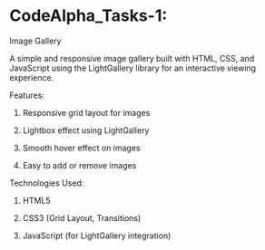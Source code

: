 # CodeAlpha_Tasks-1:
Image Gallery

A simple and responsive image gallery built with HTML, CSS, and JavaScript using the LightGallery library for an interactive viewing experience.

Features:

1. Responsive grid layout for images

2. Lightbox effect using LightGallery

3. Smooth hover effect on images

4. Easy to add or remove images

Technologies Used:

1. HTML5

2. CSS3 (Grid Layout, Transitions)

3. JavaScript (for LightGallery integration)

